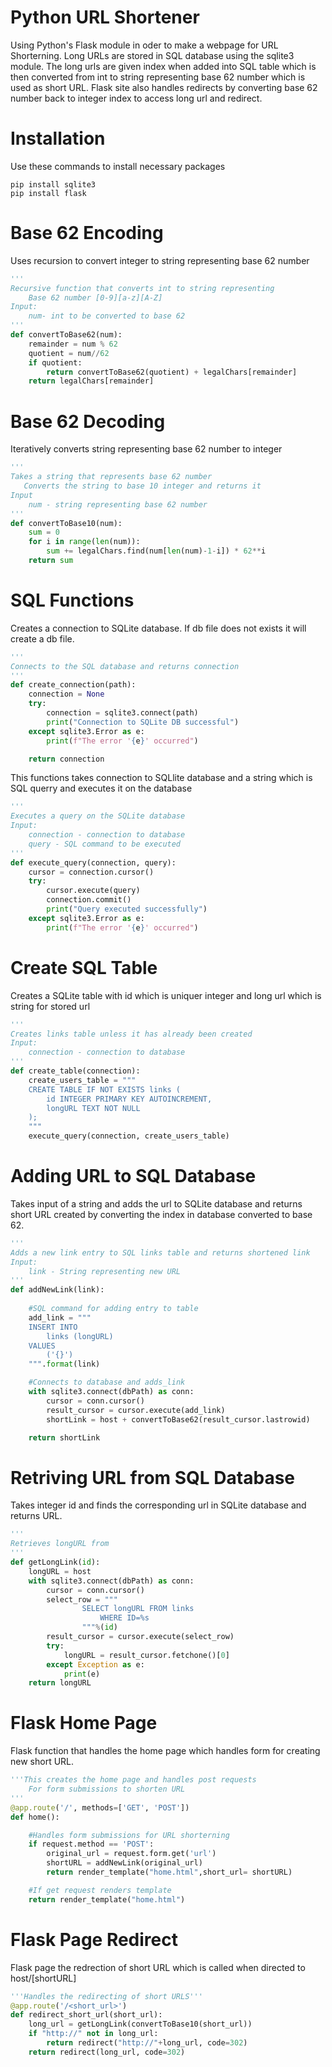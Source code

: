 # Python URL Shortener
 Using Python's Flask module in oder to make a webpage for URL Shorterning. Long URLs are stored in SQL database using the sqlite3 module. The long urls are given index when added into SQL table which is then converted from int to string representing base 62 number which is used as short URL. Flask site also handles redirects by converting base 62 number back to integer index to access long url and redirect.
# Installation
Use these commands to install necessary packages
 ```
 pip install sqlite3
 pip install flask
 ```
# Base 62 Encoding
Uses recursion to convert integer to string representing base 62 number
```python
'''
Recursive function that converts int to string representing 
    Base 62 number [0-9][a-z][A-Z]
Input:
    num- int to be converted to base 62
'''
def convertToBase62(num):
    remainder = num % 62
    quotient = num//62
    if quotient:
        return convertToBase62(quotient) + legalChars[remainder]
    return legalChars[remainder]
```

# Base 62 Decoding
Iteratively converts string representing base 62 number to integer
```python
'''
Takes a string that represents base 62 number
   Converts the string to base 10 integer and returns it
Input
    num - string representing base 62 number
'''
def convertToBase10(num):
    sum = 0
    for i in range(len(num)):
        sum += legalChars.find(num[len(num)-1-i]) * 62**i
    return sum
```
# SQL Functions
Creates a connection to SQLite database. If db file does not exists it will create a db file.
```python
'''
Connects to the SQL database and returns connection
'''
def create_connection(path):
    connection = None
    try:
        connection = sqlite3.connect(path)
        print("Connection to SQLite DB successful")
    except sqlite3.Error as e:
        print(f"The error '{e}' occurred")

    return connection
```
This functions takes connection to SQLlite database and a string which is SQL querry and executes it on the database
```python
'''
Executes a query on the SQLite database
Input:
    connection - connection to database
    query - SQL command to be executed
'''
def execute_query(connection, query):
    cursor = connection.cursor()
    try:
        cursor.execute(query)
        connection.commit()
        print("Query executed successfully")
    except sqlite3.Error as e:
        print(f"The error '{e}' occurred")
```
# Create SQL Table
Creates a SQLite table with id which is uniquer integer and long url which is string for stored url
```python
'''
Creates links table unless it has already been created
Input:
    connection - connection to database
'''
def create_table(connection):
    create_users_table = """
    CREATE TABLE IF NOT EXISTS links (
        id INTEGER PRIMARY KEY AUTOINCREMENT,
        longURL TEXT NOT NULL
    );
    """
    execute_query(connection, create_users_table)
```
# Adding URL to SQL Database
Takes input of a string and adds the url to SQLite database and returns short URL created by converting the index in database converted to base 62.
```python
'''
Adds a new link entry to SQL links table and returns shortened link
Input:
    link - String representing new URL
'''
def addNewLink(link):
    
    #SQL command for adding entry to table
    add_link = """
    INSERT INTO
        links (longURL)
    VALUES
        ('{}')
    """.format(link)

    #Connects to database and adds_link
    with sqlite3.connect(dbPath) as conn:
        cursor = conn.cursor()
        result_cursor = cursor.execute(add_link)
        shortLink = host + convertToBase62(result_cursor.lastrowid)

    return shortLink
```
# Retriving URL from SQL Database
Takes integer id and finds the corresponding url in SQLite database and returns URL.
```python
'''
Retrieves longURL from 
'''
def getLongLink(id):
    longURL = host
    with sqlite3.connect(dbPath) as conn:
        cursor = conn.cursor()
        select_row = """
                SELECT longURL FROM links
                    WHERE ID=%s
                """%(id)
        result_cursor = cursor.execute(select_row)
        try:
            longURL = result_cursor.fetchone()[0]
        except Exception as e:
            print(e)
    return longURL
```

# Flask Home Page
Flask function that handles the home page which handles form for creating new short URL.
```python
'''This creates the home page and handles post requests
    For form submissions to shorten URL
'''
@app.route('/', methods=['GET', 'POST'])
def home():

    #Handles form submissions for URL shorterning
    if request.method == 'POST':
        original_url = request.form.get('url')
        shortURL = addNewLink(original_url)
        return render_template("home.html",short_url= shortURL)

    #If get request renders template
    return render_template("home.html")
```
# Flask Page Redirect
Flask page the redrection of short URL which is called when directed to host/[shortURL]
```python
'''Handles the redirecting of short URLS'''
@app.route('/<short_url>')
def redirect_short_url(short_url):
    long_url = getLongLink(convertToBase10(short_url))
    if "http://" not in long_url:
        return redirect("http://"+long_url, code=302)
    return redirect(long_url, code=302)
```
